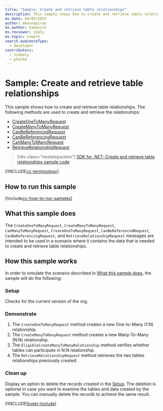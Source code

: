 ```yaml
---
title: "Sample: Create and retrieve table relationships"
description: This sample shows how to create and retrieve table relationships.
ms.date: 04/03/2022
author: mkannapiran
ms.author: kamanick
ms.reviewer: jdaly
ms.topic: sample
search.audienceType:
  - developer
contributors:
  - JimDaly
  - phecke
---
```


# Sample: Create and retrieve table relationships

This sample shows how to create and retrieve table relationships. The following methods are used to create and retrieve the relationships:

- [CreateOneToManyRequest](/dotnet/api/microsoft.xrm.sdk.messages.createonetomanyrequest)
- [CreateManyToManyRequest](/dotnet/api/microsoft.xrm.sdk.messages.createmanytomanyrequest)
- [CanBeReferencedRequest](/dotnet/api/microsoft.xrm.sdk.messages.canbereferencedrequest)
- [CanBeReferencingRequest](/dotnet/api/microsoft.xrm.sdk.messages.canbereferencingrequest)
- [CanManyToManyRequest](/dotnet/api/microsoft.xrm.sdk.messages.canmanytomanyrequest)
- [RetrieveRelationshipRequest](/dotnet/api/microsoft.xrm.sdk.messages.retrieverelationshiprequest)

> [!div class="nextstepaction"]
> [SDK for .NET: Create and retrieve table relationships sample code](https://github.com/microsoft/PowerApps-Samples/tree/master/dataverse/orgsvc/CSharp/CreateRetrieveEntityRelationships)

[!INCLUDE[cc-terminology](../../includes/cc-terminology.md)]

## How to run this sample

[!include[cc-how-to-run-samples](../../includes/cc-how-to-run-samples.md)]

## What this sample does

The `CreateOneToManyRequest`, `CreateManyToManyRequest`, `CanManyToManyRequest`, `CreateOneToManyRequest`, `CanBeReferencedRequest`, `CanBeReferencingRequest`, and `RetrieveRelationshipRequest` messages are intended to be used in a scenario where it contains the data that is needed to create and retrieve table relationships.

## How this sample works

In order to simulate the scenario described in [What this sample does](#what-this-sample-does), the sample will do the following:

### Setup

Checks for the current version of the org.

### Demonstrate

1. The `CreateOneToManyRequest` method creates a new One-to-Many (1:N) relationship.
2. The `CreateManyToManyRequest` method creates a new Many-To-Many (N:N) relationship.
3. The `EligibleCreateManyToManyRelationship` method verifies whether tables can participate in N:N relationship.
4. The `RetrieveRelationshipRequest` method retrieves the two tables relationships previously created.

### Clean up

Display an option to delete the records created in the [Setup](#setup). The deletion is optional in case you want to examine the tables and data created by the sample. You can manually delete the records to achieve the same result.

[!INCLUDE[footer-include](../../../../includes/footer-banner.md)]
